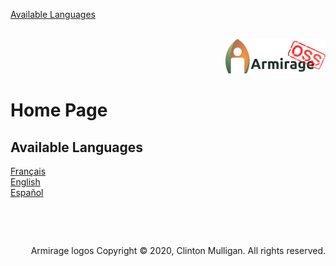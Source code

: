 <!-- armirage .github index.md -->
[Available Languages](#available-languages)\
&nbsp;

<!-- Armirage OSS Header -->
<div align="right">
	<a href="https://armirage.github.io" target="_blank" rel="noopener">
		<img src="../images/banners/armirage-oss-header.webp" alt="Armirage OSS Header. The Armirage logo; A person icon wrapped in a Leaf forming an 'A'. Armirage name and a tilted rubber stamp of approval with the letters 'OSS' cover the rightmost corner." width="160px">
	</a>
</div>

<!-- Content -->
<h1>Home Page</h1>

## Available Languages

[Français](./README.fr.md)\
[English](../README.md)\
[Español](./README.es.md)

&nbsp;

&nbsp;

<div align="right">
  <p>Armirage logos Copyright © 2020, Clinton Mulligan. All rights reserved.</p>
</div>